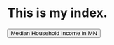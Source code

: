 # This is my index.

<button onclick="window.location.href='MN_County_Tract_MHI.html'">Median Household Income in MN</button>
